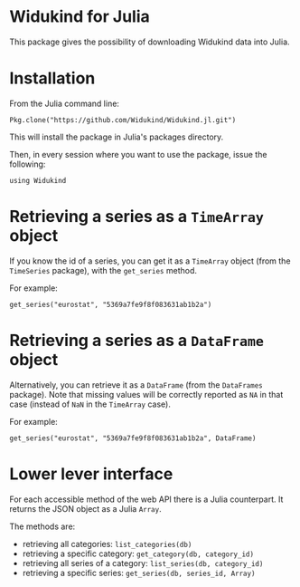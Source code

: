 # Widukind for Julia

This package gives the possibility of downloading Widukind data into Julia.

# Installation

From the Julia command line:
```
Pkg.clone("https://github.com/Widukind/Widukind.jl.git")
```

This will install the package in Julia's packages directory.

Then, in every session where you want to use the package, issue the following:
```
using Widukind
```

# Retrieving a series as a `TimeArray` object

If you know the id of a series, you can get it as a `TimeArray` object (from
the `TimeSeries` package), with the `get_series` method.

For example:
```
get_series("eurostat", "5369a7fe9f8f083631ab1b2a")
```

# Retrieving a series as a `DataFrame` object

Alternatively, you can retrieve it as a `DataFrame` (from the `DataFrames`
package). Note that missing values will be correctly reported as `NA` in that
case (instead of `NaN` in the `TimeArray` case).

For example:
```
get_series("eurostat", "5369a7fe9f8f083631ab1b2a", DataFrame)
```

# Lower lever interface

For each accessible method of the web API there is a Julia counterpart. It
returns the JSON object as a Julia `Array`.

The methods are:
- retrieving all categories: `list_categories(db)`
- retrieving a specific category: `get_category(db, category_id)`
- retrieving all series of a category: `list_series(db, category_id)`
- retrieving a specific series: `get_series(db, series_id, Array)`
